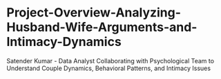 # Project-Overview-Analyzing-Husband-Wife-Arguments-and-Intimacy-Dynamics
Satender Kumar - Data Analyst Collaborating with Psychological Team to Understand Couple Dynamics, Behavioral Patterns, and Intimacy Issues
